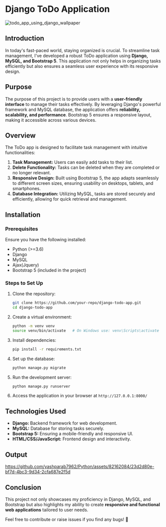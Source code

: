 
# Django ToDo Application
![todo_app_using_django_wallpaper](https://github.com/user-attachments/assets/eceebd2b-a34c-426f-8aac-2ff5db7acc9e)

## Introduction
In today's fast-paced world, staying organized is crucial. To streamline task management, I've developed a robust ToDo application using **Django, MySQL, and Bootstrap 5**. This application not only helps in organizing tasks efficiently but also ensures a seamless user experience with its responsive design.

## Purpose
The purpose of this project is to provide users with a **user-friendly interface** to manage their tasks effectively. By leveraging Django's powerful framework and MySQL database, the application offers **reliability, scalability, and performance**. Bootstrap 5 ensures a responsive layout, making it accessible across various devices.

## Overview
The ToDo app is designed to facilitate task management with intuitive functionalities:

1. **Task Management:** Users can easily add tasks to their list.
2. **Delete Functionality:** Tasks can be deleted when they are completed or no longer relevant.
3. **Responsive Design:** Built using Bootstrap 5, the app adapts seamlessly to different screen sizes, ensuring usability on desktops, tablets, and smartphones.
4. **Database Integration:** Utilizing MySQL, tasks are stored securely and efficiently, allowing for quick retrieval and management.

## Installation
### Prerequisites
Ensure you have the following installed:
- Python (>=3.6)
- Django
- MySQL
- Ajax(Jquery)
- Bootstrap 5 (included in the project)

### Steps to Set Up
1. Clone the repository:
   ```sh
   git clone https://github.com/your-repo/django-todo-app.git
   cd django-todo-app
   ```
2. Create a virtual environment:
   ```sh
   python -m venv venv
   source venv/bin/activate   # On Windows use: venv\Scripts\activate
   ```
3. Install dependencies:
   ```sh
   pip install -r requirements.txt
   ```
4. Set up the database:
   ```sh
   python manage.py migrate
   ```
5. Run the development server:
   ```sh
   python manage.py runserver
   ```
6. Access the application in your browser at `http://127.0.0.1:8000/`

## Technologies Used
- **Django:** Backend framework for web development.
- **MySQL:** Database for storing tasks securely.
- **Bootstrap 5:** Ensuring a mobile-friendly and responsive UI.
- **HTML/CSS/JavaScript:** Frontend design and interactivity.


## Output
https://github.com/yashparab7962/Python/assets/82162084/23d2d80e-bf7d-4bc3-9d34-2cfa687e2f5d

## Conclusion
This project not only showcases my proficiency in Django, MySQL, and Bootstrap but also highlights my ability to create **responsive and functional web applications** tailored to user needs.

Feel free to contribute or raise issues if you find any bugs! 🚀
